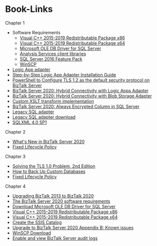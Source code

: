 # Book-Links

Chapter 1
* Software Requirements
  * [Visual C++ 2015-2019 Redistributable Package x86](https://aka.ms/vs/16/release/VC_redist.x86.exe)
  * [Visual C++ 2015-2019 Redistributable Package x64](https://aka.ms/vs/16/release/VC_redist.x64.exe)
  * [Microsoft OLE DB Driver for SQL Server](https://docs.microsoft.com/sql/connect/oledb/download-oledb-driver-for-sql-server?view=sql-server-ver15) 
  * [Analysis Services client libraries](https://docs.microsoft.com/en-us/analysis-services/client-libraries?view=azure-analysis-services-current)
  * [SQL Server 2016 Feature Pack](https://www.microsoft.com/download/details.aspx?id=52676)
  * [WinSCP](http://winscp.net/)
* [Logic App adapter](https://www.microsoft.com/en-us/download/details.aspx?id=54287)
* [Step-by-Step Logic App Adapter Installation Guide](https://www.biztalk360.com/step-by-step-logic-app-adapter-installation-guide/)
* [PowerShell to Configure TLS 1.2 as the default security protocol on BizTalk Server](https://github.com/sandroasp/BizTalk-Server-Resources/tree/master/PowerShell-scripts/adm-BTS-set-TLS1.2-default-security-protocol)
* [BizTalk Server 2020: Hybrid Connectivity with Logic Apps Adapter ](https://www.biztalk360.com/whitepaper/hybrid-connectivity-with-azure-logic-apps-adapter/)
* [BizTalk Server 2020: Hybrid Connectivity with Blob Storage Adapter](https://www.biztalk360.com/whitepaper/biztalk-server-2020-hybrid-connectivity-with-blob-storage-adapter/)
* [Custom XSLT transform implementation](https://docs.microsoft.com/en-us/biztalk/core/technical-reference/xslt-custom-transform-implementation)
* [BizTalk Server 2020: Always Encrypted Column in SQL Server](https://www.biztalk360.com/whitepaper/biztalk-server-2020-always-encrypted-column-in-sql-server/)
* [Legacy SQL adapter](https://techcommunity.microsoft.com/t5/biztalk-server-team-blog/legacy-sql-adapter-deprecated/ba-p/1407055)
* [Legacy SQL adapter download](https://www.microsoft.com/en-us/download/details.aspx?id=101313)
* [SQLXML 4.0 SP1](https://www.microsoft.com/en-us/download/details.aspx?id=30403)

Chapter 2
* [What's New in BizTalk Server 2020](https://docs.microsoft.com/en-us/biztalk/install-and-config-guides/whats-new-in-biztalk-server-2020)
* [Fixed Lifecycle Policy](https://docs.microsoft.com/en-us/lifecycle/policies/fixed)

Chapter 3
* [Solving the TLS 1.0 Problem, 2nd Edition](https://docs.microsoft.com/en-us/security/engineering/solving-tls1-problem)
* [How to Back Up Custom Databases](https://docs.microsoft.com/en-us/biztalk/core/how-to-back-up-custom-databases)
* [Fixed Lifecycle Policy](https://docs.microsoft.com/en-us/lifecycle/policies/fixed)

Chapter 4
* [Upgrading BizTalk 2013 to BizTalk 2020](https://notetoself.tech/2020/02/28/upgrading-biztalk-2013-to-biztalk-2020/)
* [The BizTalk Server 2020 software requirements](https://docs.microsoft.com/en-us/biztalk/install-and-config-guides/hardware-and-software-requirements-for-biztalk-server-2020#software-requirements--supported-versions)
* [Download Microsoft OLE DB Driver for SQL Server](https://docs.microsoft.com/en-us/sql/connect/oledb/download-oledb-driver-for-sql-server?view=sql-server-ver15)
* [Visual C++ 2015-2019 Redistributable Package x86](https://aka.ms/vs/16/release/VC_redist.x86.exe)
* [Visual C++ 2015-2019 Redistributable Package x64](https://aka.ms/vs/16/release/VC_redist.x64.exe)
* [Create the SSIS Catalog](https://docs.microsoft.com/en-us/sql/integration-services/catalog/ssis-catalog?view=sql-server-ver15#create-the-ssis-catalog)
* [Upgrade to BizTalk Server 2020 Appendix B: Known issues](https://docs.microsoft.com/en-us/biztalk/install-and-config-guides/upgrade-to-biztalk-server-2020)
* [WinSCP Download](https://sourceforge.net/projects/winscp/files/WinSCP/5.15.4/)
* [Enable and view BizTalk Server audit logs](https://docs.microsoft.com/en-us/biztalk/core/audit-management-operations)
